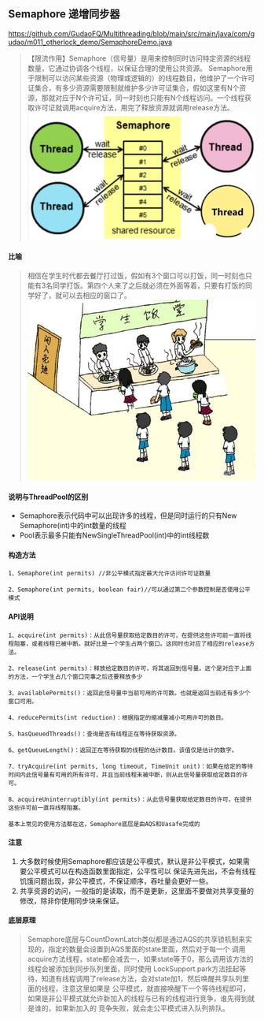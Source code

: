 ## Semaphore 递增同步器
<https://github.com/GudaoFQ/Multithreading/blob/main/src/main/java/com/gudao/m011_otherlock_demo/SemaphoreDemo.java>
> 【限流作用】Semaphore（信号量）是用来控制同时访问特定资源的线程数量，它通过协调各个线程，以保证合理的使用公共资源。
> Semaphore用于限制可以访问某些资源（物理或逻辑的）的线程数目，他维护了一个许可证集合，有多少资源需要限制就维护多少许可证集合，假如这里有N个资源，那就对应于N个许可证，同一时刻也只能有N个线程访问。一个线程获取许可证就调用acquire方法，用完了释放资源就调用release方法。
![multithreading-semaphore原理图.jpg](../resource/multithreading/multithreading-semaphore原理图.jpg)

#### 比喻
> 相信在学生时代都去餐厅打过饭，假如有3个窗口可以打饭，同一时刻也只能有3名同学打饭。第四个人来了之后就必须在外面等着，只要有打饭的同学好了，就可以去相应的窗口了。
![multithreading-semaphore类比图.jpg](../resource/multithreading/multithreading-semaphore类比图.jpg)

#### 说明与ThreadPool的区别
* Semaphore表示代码中可以出现许多的线程，但是同时运行的只有New Semaphore(int)中的int数量的线程
* Pool表示最多只能有NewSingleThreadPool(int)中的int线程数

#### 构造方法
    1、Semaphore(int permits) //非公平模式指定最大允许访问许可证数量
    
    2、Semaphore(int permits, boolean fair)//可以通过第二个参数控制是否使用公平模式

#### API说明
    1、acquire(int permits)：从此信号量获取给定数目的许可，在提供这些许可前一直将线程阻塞，或者线程已被中断。就好比是一个学生占两个窗口。这同时也对应了相应的release方法。
    
    2、release(int permits)：释放给定数目的许可，将其返回到信号量。这个是对应于上面的方法，一个学生占几个窗口完事之后还要释放多少
    
    3、availablePermits()：返回此信号量中当前可用的许可数。也就是返回当前还有多少个窗口可用。
    
    4、reducePermits(int reduction)：根据指定的缩减量减小可用许可的数目。
    
    5、hasQueuedThreads()：查询是否有线程正在等待获取资源。
    
    6、getQueueLength()：返回正在等待获取的线程的估计数目。该值仅是估计的数字。
    
    7、tryAcquire(int permits, long timeout, TimeUnit unit)：如果在给定的等待时间内此信号量有可用的所有许可，并且当前线程未被中断，则从此信号量获取给定数目的许可。
    
    8、acquireUninterruptibly(int permits)：从此信号量获取给定数目的许可，在提供这些许可前一直将线程阻塞。
    
    基本上常见的使用方法都在这，Semaphore底层是由AQS和Uasafe完成的

#### 注意
1. 大多数时候使用Semaphore都应该是公平模式，默认是非公平模式，如果需要公平模式可以在构造函数里面指定，公平性可以 保证先进先出，不会有线程饥饿问题出现，非公平模式，不保证顺序，吞吐量会更好一些。
2. 共享资源的访问，一般指的是读取，而不是更新，这里面不要做对共享变量的修改，除非你使用同步块来保证。

#### 底层原理
> Semaphore底层与CountDownLatch类似都是通过AQS的共享锁机制来实现的，指定的数量会设置到AQS里面的state里面，然后对于每一个 调用acquire方法线程，state都会减去一，如果state等于0，那么调用该方法的线程会被添加到同步队列里面，同时使用 LockSupport.park方法挂起等待，知道有线程调用了release方法，会对state加1，然后唤醒共享队列里面的线程，注意这里如果是 公平模式，就直接唤醒下一个等待线程即可，如果是非公平模式就允许新加入的线程与已有的线程进行竞争，谁先得到就是谁的，如果新加入的 竞争失败，就会走公平模式进入队列排队。